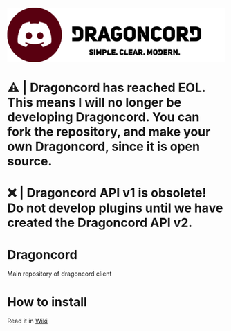 ![alt text](https://raw.githubusercontent.com/Dragoncord-for-discord/dragoncord/main/.github/README_IMAGES/dragoncord-scm.png)

# ⚠ | Dragoncord has reached EOL. This means I will no longer be developing Dragoncord. You can fork the repository, and make your own Dragoncord, since it is open source.
# ❌ | Dragoncord API v1 is obsolete! Do not develop plugins until we have created the Dragoncord API v2.

# Dragoncord
Main repository of dragoncord client

# How to install
Read it in [Wiki](https://github.com/Dragoncord-for-discord/dragoncord/wiki)
